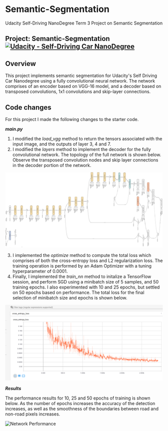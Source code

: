 # Semantic-Segmentation
Udacity Self-Driving NanoDegree Term 3 Project on Semantic Segmentation

## Project: Semantic-Segmentation [![Udacity - Self-Driving Car NanoDegree](https://s3.amazonaws.com/udacity-sdc/github/shield-carnd.svg)](http://www.udacity.com/drive)

Overview
---
  This project implements semantic segmentation for Udacity's Self Driving Car Nanodegree using a fully convolutional neural network. The network comprises of an encoder based on VGG-16 model, and a decoder based on transposed convolutions, 1x1 convolutions and skip-layer connections.

Code changes
---
For this project I made the following changes to the starter code.

__*main.py*__

1. I modified the _load_vgg_ method to return the tensors associated with the input image, and the outputs of layer 3, 4 and 7.
2. I modified the _layers_ method to implement the decoder for the fully convolutional network. The topology of the full network is shown below. Observe the transposed convolution nodes and skip layer connections in the decoder portion of the network.

![Network Graph](https://github.com/calvinhobbes119/Semantic-Segmentation/blob/master/Network_Graph.png)

3. I implemented the _optimize_ method to compute the total loss which comprises of both the cross-entropy loss and L2 regularization loss. The training operation is performed by an Adam Optimizer with a tuning hyperparameter of 0.0001.
4. Finally, I implemented the _train_nn_ method to initalize a TensorFlow session, and perform SGD using a minibatch size of 5 samples, and 50 training epochs. I also experimented with 10 and 25 epochs, but settled on 50 epochs based on performance. The total loss for the final selection of minibatch size and epochs is shown below.

![Network Loss](https://github.com/calvinhobbes119/Semantic-Segmentation/blob/master/Network_Loss.png)

__*Results*__

The performance results for 10, 25 and 50 epochs of training is shown below. As the number of epochs increases the accuracy of the detection increases, as well as the smoothness of the boundaries between road and non-road pixels increases.

![Network Performance](https://github.com/calvinhobbes119/Semantic-Segmentation/blob/master/Performance.bmp)

